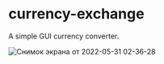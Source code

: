 # currency-exchange
A simple GUI currency converter.

![Снимок экрана от 2022-05-31 02-36-28](https://user-images.githubusercontent.com/87228839/171068343-179e8850-d886-4f10-a5f1-93b36cbee4c4.png)
